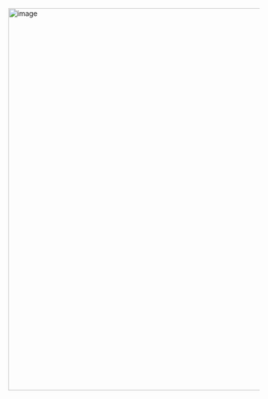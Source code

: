 

<img width="1360" height="768" alt="image" src="https://github.com/user-attachments/assets/3b34cb02-cc12-4750-bad0-e7c58229295d" />
